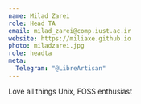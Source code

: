 ```yaml
---
name: Milad Zarei
role: Head TA
email: milad_zarei@comp.iust.ac.ir
website: https://miliaxe.github.io
photo: miladzarei.jpg
role: headta
meta:
  Telegram: "@LibreArtisan"
---
```


Love all things Unix, FOSS enthusiast
